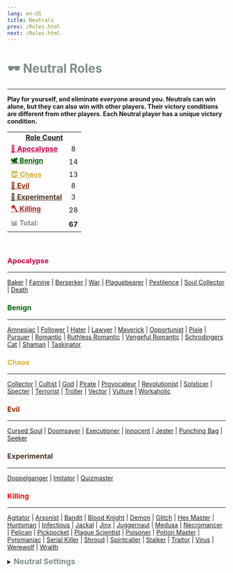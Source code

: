 ```yaml
---
lang: en-US
title: Neutrals
prev: /Roles.html
next: /Roles.html
---
```


# <font color="#7f8c8d">🕶️ <b>Neutral Roles</b></font>
---

<b>Play for yourself, and eliminate everyone around you. Neutrals can win alone, but they can also win with other players. Their victory conditions are different from other players. Each Neutral player has a unique victory condition.</b><br>

<table>
<tr>
<td colspan="2" align="center"><b><u>Role Count</u></b></td>
</tr>

<tr>
<td><a href="#apocalypse" style="color:#cc0044"><b>🚨 Apocalypse</b></a></td>
<td align="center">8</td>
</tr>

<tr>
<td><a href="#benign" style="color:#046300"><b>🕊️ Benign</b></a></td>
<td align="center">14</td>
</tr>

<tr>
<td><a href="#chaos" style="color:#d4af37"><b>😈 Chaos</b></a></td>
<td align="center">13</td>
</tr>

<tr>
<td><a href="#evil" style="color:#912900"><b>👹 Evil</b></a></td>
<td align="center">8</td>
</tr>

<tr>
<td><a href="#experimental" style="color:#4d3222"><b>🚧 Experimental</b></a></td>
<td align="center">3</td>
</tr>

<tr>
<td><a href="#killing" style="color:#b22222"><b>🪓 Killing</b></a></td>
<td align="center">28</td>
</tr>

<tr>
<td><font color=#7c8c8d><b>📊 Total:</b></font></td>
<td align="center"><b>67</b></td>
</tr>

</table>
<br>

### <font color=#cc0044><b>Apocalypse</b></font>
---
[Baker](/options/Neutrals/Apocalypse/Baker.html) | [Famine](/options/Neutrals/Apocalypse/Famine.html) | [Berserker](/options/Neutrals/Apocalypse/Berserker.html) | [War](/options/Neutrals/Apocalypse/War.html) | [Plaguebearer](/options/Neutrals/Apocalypse/Plaguebearer.html) | [Pestilence](/options/Neutrals/Apocalypse/Pestilence.html) | [Soul Collector](/options/Neutrals/Apocalypse/SoulCollector.html) | [Death](/options/Neutrals/Apocalypse/Death.html)

### <font color=#046300><b>Benign</b></font>
---
[Amnesiac](/options/Neutrals/Benign/Amnesiac.html) | [Follower](/options/Neutrals/Benign/Follower.html) | [Hater](/options/Neutrals/Benign/Hater.html) | [Lawyer](/options/Neutrals/Benign/Lawyer.html) | [Maverick](/options/Neutrals/Benign/Maverick.html) | [Opportunist](/options/Neutrals/Benign/Opportunist.html) | [Pixie](/options/Neutrals/Benign/Pixie.html) | [Pursuer](/options/Neutrals/Benign/Pursuer.html) | [Romantic](/options/Neutrals/Benign/Romantic.html) | [Ruthless Romantic](/options/Neutrals/Benign/RuthlessRomantic.html) | [Vengeful Romantic](/options/Neutrals/Benign/VengefulRomantic.html) | [Schrodingers Cat](/options/Neutrals/Benign/SchrodingersCat.html) | [Shaman](/options/Neutrals/Benign/Shaman.html) | [Taskinator](/options/Neutrals/Benign/Taskinator.html)

### <font color=#d4af37><b>Chaos</b></font>
---
[Collector](/options/Neutrals/Chaos/Collector.html) | [Cultist](/options/Neutrals/Chaos/Cultist.html) | [God](/options/Neutrals/Chaos/God.html) | [Pirate](/options/Neutrals/Chaos/Pirate.html) | [Provocateur](/options/Neutrals/Chaos/Provocateur.html) | [Revolutionist](/options/Neutrals/Chaos/Revolutionist.html) | [Solsticer](/options/Neutrals/Chaos/Solsticer.html) | [Specter](/options/Neutrals/Chaos/Specter.html) | [Terrorist](/options/Neutrals/Chaos/Terrorist.html) | [Troller](/options/Neutrals/Chaos/Troller.html) | [Vector](/options/Neutrals/Chaos/Vector.html) | [Vulture](/options/Neutrals/Chaos/Vulture.html) | [Workaholic](/options/Neutrals/Chaos/Workaholic.html)

### <font color=#912900><b>Evil</b></font>
---
[Cursed Soul](/options/Neutrals/Evil/CursedSoul.html) | [Doomsayer](/options/Neutrals/Evil/Doomsayer.html) | [Executioner](/options/Neutrals/Evil/Executioner.html) | [Innocent](/options/Neutrals/Evil/Innocent.html) | [Jester](/options/Neutrals/Evil/Jester.html) | [Punching Bag](/options/Neutrals/Evil/PunchingBag.html) | [Seeker](/options/Neutrals/Evil/Seeker.html)

### <font color=#4d3222><b>Experimental</b></font>
---
[Doppelganger](/options/Neutrals/Experimental/Doppelganger.html) | [Imitator](/options/Neutrals/Experimental/Imitator.html) | [Quizmaster](/options/Neutrals/Experimental/Quizmaster.html)

### <font color=red><b>Killing</b></font>
---
[Agitator](/options/Neutrals/Killing/Agitator.html) | [Arsonist](/options/Neutrals/Killing/Arsonist.html) | [Bandit](/options/Neutrals/Killing/Bandit.html) | [Blood Knight](/options/Neutrals/Killing/BloodKnight.html) | [Demon](/options/Neutrals/Killing/Demon.html) | [Glitch](/options/Neutrals/Killing/Glitch.html) | [Hex Master](/options/Neutrals/Killing/HexMaster.html) | [Huntsman](/options/Neutrals/Killing/Huntsman.html) | [Infectious](/options/Neutrals/Killing/Infectious.html) | [Jackal](/options/Neutrals/Killing/Jackal.html) | [Jinx](/options/Neutrals/Killing/Jinx.html) | [Juggernaut](/options/Neutrals/Killing/Juggernaut.html) | [Medusa](/options/Neutrals/Killing/Medusa.html) | [Necromancer](/options/Neutrals/Killing/Necromancer.html) | [Pelican](/options/Neutrals/Killing/Pelican.html) | [Pickpocket](/options/Neutrals/Killing/Pickpocket.html) | [Plague Scientist](/options/Neutrals/Killing/PlagueScientist.html) | [Poisoner](/options/Neutrals/Killing/Poisoner) | [Potion Master](/options/Neutrals/Killing/PotionMaster.html) | [Pyromaniac](/options/Neutrals/Killing/Pyromaniac.html) | [Serial Killer](/options/Neutrals/Killing/SerialKiller.html) | [Shroud](/options/Neutrals/Killing/Shroud.html) | [Spiritcaller](/options/Neutrals/Killing/Spiritcaller.html) | [Stalker](/options/Neutrals/Killing/Stalker.html) | [Traitor](/options/Neutrals/Killing/Traitor.html) | [Virus](/options/Neutrals/Killing/Virus.html) | [Werewolf](/options/Neutrals/Killing/Werewolf.html) | [Wraith](/options/Neutrals/Killing/Wraith.html)
<br>

<details>
<summary><font color=#7f8c8d size='4em'><b> Neutral Settings</b></font></summary>
<br>
Below are settings to make the game more balanced based on your lobby's style of gameplay:

* Minimum Amount of Non-<font color=#7f8c8d>Neutral</font> Killing roles
  * Set the minimal amount of Non-<font color=#7f8c8d>Neutral</font> Killing roles allowed in the round
* Maximum Amount of Non-<font color=#7f8c8d>Neutral</font> Killing roles
  * Set the max amount of Non-<font color=#7f8c8d>Neutral</font> Killing roles allowed in the round
* Minimum Amount of <font color=#7f8c8d>Neutral</font> Killing roles
  * Set the minimal amount of <font color=#7f8c8d>Neutral</font> Killing roles allowed in the round
* Maximum Amount of <font color=#7f8c8d>Neutral</font> Killing roles
  * Set the max amount of Non-<font color=#7f8c8d>Neutral</font> Killing roles allowed in the round
* Minimum Amount of Apocalypse roles
  * Set the minimal amount of Apocalypse roles roles allowed in the round
* Maximum Amount of Apocalypse roles
  * Set the max amount of Apocalypse roles roles allowed in the round
* <font color=#7f8c8d>Neutrals</font> win together
  * <font color=green>ON</font>: Certain <font color=#7f8c8d>Neutral</font> Types will win together
    * If a Killing-<font color=#7f8c8d>Neutral</font> wins, all Killing-<font color=#7f8c8d>Neutrals</font> win. If an Evil-<font color=#7f8c8d>Neutral</font> wins, all Evil-<font color=#7f8c8d>Neutrals</font> win
  * <font color=red>OFF</font>: <font color=#7f8c8d>Neutrals</font> will win on their own team (Ex: Arsonist wins alone)
    * All <font color=#7f8c8d>Neutrals</font> win together
      * <font color=green>ON</font>: ALL <font color=#7f8c8d>Neutrals</font> win together, even if they are Evil, Killing, or Chaos Neutrals
      * <font color=red>OFF</font>: Only each <font color=#7f8c8d>Neutral</font> Type will win together
</details>